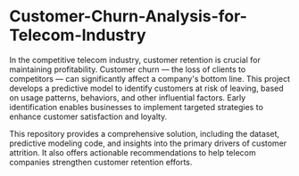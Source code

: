 # Customer-Churn-Analysis-for-Telecom-Industry

In the competitive telecom industry, customer retention is crucial for maintaining profitability. Customer churn — the loss of clients to competitors — can significantly affect a company's bottom line. This project develops a predictive model to identify customers at risk of leaving, based on usage patterns, behaviors, and other influential factors. Early identification enables businesses to implement targeted strategies to enhance customer satisfaction and loyalty.

This repository provides a comprehensive solution, including the dataset, predictive modeling code, and insights into the primary drivers of customer attrition. It also offers actionable recommendations to help telecom companies strengthen customer retention efforts.
